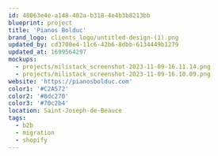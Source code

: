 ```yaml
---
id: 48063e4e-a148-402a-b318-4e4b3b8213bb
blueprint: project
title: 'Pianos Bolduc'
brand_logo: clients_logo/untitled-design-(1).png
updated_by: cd3700e4-11c6-42b6-8dbb-6134449b1279
updated_at: 1699564297
mockups:
  - projects/milistack_screenshot-2023-11-09-16.11.14.png
  - projects/milistack_screenshot-2023-11-09-16.10.09.png
website: 'https://pianosbolduc.com'
color1: '#C2A572'
color2: '#8dc270'
color3: '#70c2b4'
location: Saint-Joseph-de-Beauce
tags:
  - b2b
  - migration
  - shopify
---
```


